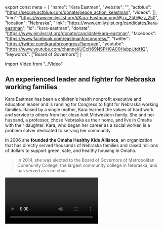 export const meta = {
  "name": "Kara Eastman",
  "website": "",
  "actblue": "https://secure.actblue.com/donate/peace_action_keastman",
  "videos": [],
  "img": "https://www.emilyslist.org/i/Kara-Eastman.png/@zx_250@zy_250",
  "location": "Nebraska",
  "link": "https://www.emilyslist.org/candidates/kara-eastman",
  "id": "kara-eastman",
  "donate": "https://www.emilyslist.org/donate/candidate/kara-eastman",
  "facebook": "https://www.facebook.com/eastmanforcongress/",
  "twitter": "https://twitter.com/karaforcongress?lang=en",
  "youtube": "https://www.youtube.com/channel/UCcH69NSPHCAC0HebpUtdt1Q",
  "keywords": ["Board of Governors"]
}

import Video from "../Video"

## An experienced leader and fighter for Nebraska working families

Kara Eastman has been a children's health nonprofit executive and education leader and is running for Congress to fight for Nebraska working families. Raised by a single mother, Kara learned the values of hard work and service to others from her close-knit Midwestern family. She and her husband, a professor, chose Nebraska as their home, and live in Omaha with their daughter. Kara, who began her career as a social worker, is a problem solver dedicated to serving her community.

In 2006 she **founded the Omaha Healthy Kids Alliance**, an organization that has directly served thousands of Nebraska families and raised millions of dollars to support green, safe, and healthy housing in Omaha.

> In 2014, she was elected to the Board of Governors of Metropolitan Community College, the largest community college in Nebraska, and has served as vice chair.


<Video id="3cYQVpyJhzs" />


Kara has worked tirelessly to strengthen non-discrimination policies, develop programs that create jobs in the community, and to make all campuses safe, healthy environments where students can thrive.


## A champion for expanding economic opportunity

Kara is a fierce advocate running to expand economic and educational opportunities for all Nebraskans. As president and CEO of the Omaha Healthy Kids Alliance she created jobs within the organization and with the small businesses, contractors, and local government agencies that work together to support safe housing for families. She is an experienced education leader dedicated to ensuring that all Nebraskans have access to the educational opportunities that help them get ahead, and when elected she will champion policies that grow our economy by making quality higher education affordable for all. At a time when Republicans are trying to undo the progress we’ve worked so hard to make, Kara is committed to fighting back and expanding access to health care for all. This is a deeply personal issue for her: When Kara’s mother was recently undergoing her fifth round of treatment for cancer, she was prescribed a pill that cost $2,500 — on top of the $800 she was already paying out of pocket each month for prescription drugs despite having Medicare. When elected, Kara will bring her focus on innovation and action to Congress as she tackles the toughest problems facing hardworking Nebraskans.

## An opportunity to flip a seat from red to blue

Kara is challenging Congressman Don Bacon, a vulnerable Republican freshman who has prioritized his party’s extreme agenda over the interests of the working families he was elected to serve. Bacon has voted in lockstep with the dangerous Republican agenda, including for the GOP health care plan to kick 23 million people off their insurance — threatening the health care coverage of Nebraska working families. Nebraska has never before elected a Democratic woman to the House, and Kara is poised to be the first. This is an opportunity to flip a seat, and an important race on the path to taking back the House. Let’s show Kara the full support of the EMILY’s List community and help elect this champion for Nebraska working families to the U.S. House in 2018.
